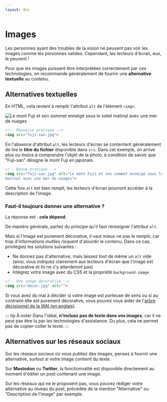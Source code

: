 ```yaml
---
layout: doc
---
```


# Images

Les personnes ayant des troubles de la vision ne peuvent pas voir les images comme les personnes valides.
Cependant, les lecteurs d'écran, eux, le peuvent !

Pour que les images puissent être interprétées correctement par ces technologies, 
on recommande généralement de fournir une **alternative textuelle** au contenu.

## Alternatives textuelles

En HTML, cela revient à remplir l'attribut `alt` de l'élément `<img>`.

![Le mont Fuji et son sommet enneigé sous le soleil matinal avec une mer de nuages](/accessibilite/fuji-san.jpg)

``` html
<!-- Mauvaise pratique -->
<img src="fuji-san.jpg">
```

En l'absence d'attribut `alt`, les lecteurs d'écran se contentent généralement de lire le **titre du fichier** disponible dans `src`.
Dans cet exemple, on arrive plus ou moins à comprendre l'objet de la photo, à condition de savoir que "Fuji-san" désigne le mont Fuji en japonais.

``` html
<!-- Bonne pratique -->
<img src="fuji-san.jpg" alt="Le mont Fuji et son sommet enneigé sous le soleil 
matinal avec une mer de nuages">
```

Cette fois `alt` est bien rempli, les lecteurs d'écran pourront accéder à la description de l'image.

### Faut-il toujours donner une alternative ?

La réponse est : **cela dépend**.

De manière générale, partez du principe qu'il faut renseigner l'attribut `alt`.

Mais si l'image est purement décorative, il vaut mieux ne pas le remplir, car trop d'informations inutiles risquent d'alourdir le contenu.
Dans ce cas, privilégiez les solutions suivantes :

- Ne donnez pas d'alternative, mais laissez tout de même un `alt` vide 
(ainsi, vous indiquez clairement aux lecteurs d'écran que l'image est décorative et ils ne s'y attarderont pas)
- Intégrez votre image avec du CSS et la propriété `background-image`

``` html
<!-- Une image décorative -->
<img src="decor.jpg" alt="">
```

Si vous avez du mal à décider si votre image est porteuse de sens ou si au contraire elle est purement décorative, 
vous pouvez vous aider de l'[arbre décisionnel de la WAI (en anglais)](https://www.w3.org/WAI/tutorials/images/decision-tree/).

::: tip À noter
Dans l'idéal, **n'incluez pas de texte dans vos images**, car il ne peut pas être lu par les technologies d'assistance.
Du plus, cela ne permet pas de copier-coller le texte.
:::

## Alternatives sur les réseaux sociaux

Sur les réseaux sociaux où vous publiez des images, pensez à fournir une alternative, surtout si votre image contient du texte.

Sur **Mastodon** ou **Twitter**, la fonctionnalité est disponible directement au moment d'éditer un post contenant une image.

Sur les réseaux qui ne le proposent pas, vous pouvez rédiger votre alternative au niveau du post, précédée de la mention
"Alternative" ou "Description de l'image" par exemple.